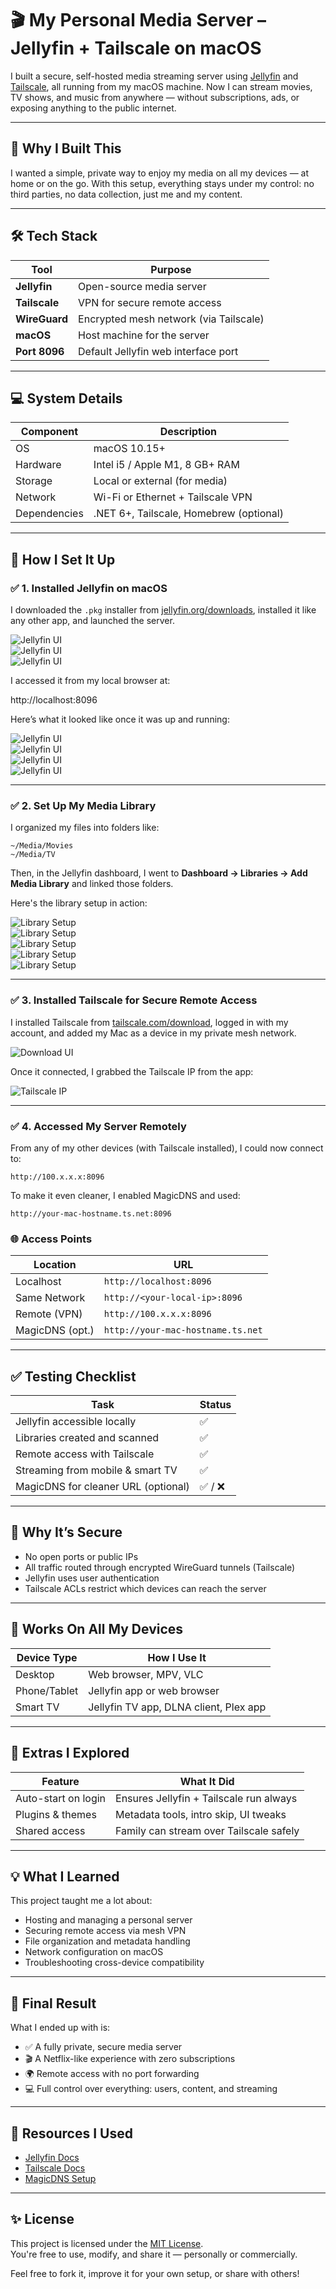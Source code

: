 # 🎬 My Personal Media Server – Jellyfin + Tailscale on macOS

I built a secure, self-hosted media streaming server using [Jellyfin](https://jellyfin.org) and [Tailscale](https://tailscale.com), all running from my macOS machine. Now I can stream movies, TV shows, and music from anywhere — without subscriptions, ads, or exposing anything to the public internet.

---

## 📌 Why I Built This

I wanted a simple, private way to enjoy my media on all my devices — at home or on the go. With this setup, everything stays under my control: no third parties, no data collection, just me and my content.

---

## 🛠️ Tech Stack

| Tool          | Purpose                                       |
|---------------|-----------------------------------------------|
| **Jellyfin**  | Open-source media server                      |
| **Tailscale** | VPN for secure remote access                  |
| **WireGuard** | Encrypted mesh network (via Tailscale)        |
| **macOS**     | Host machine for the server                   |
| **Port 8096** | Default Jellyfin web interface port           |

---

## 💻 System Details

| Component      | Description                          |
|----------------|--------------------------------------|
| OS             | macOS 10.15+                         |
| Hardware       | Intel i5 / Apple M1, 8 GB+ RAM       |
| Storage        | Local or external (for media)        |
| Network        | Wi-Fi or Ethernet + Tailscale VPN    |
| Dependencies   | .NET 6+, Tailscale, Homebrew (optional) |

---

## 🚀 How I Set It Up

### ✅ 1. Installed Jellyfin on macOS

I downloaded the `.pkg` installer from [jellyfin.org/downloads](https://jellyfin.org/downloads/), installed it like any other app, and launched the server.


![Jellyfin UI](/images/e0a87856b69877660cb539a2a69dc60452aecc124bfc97116133877b45c2701e.png)  
![Jellyfin UI](/images/172f7eec117ffc94c592bcde0458c9fa97b1a0684876737203c09085f555d06c.png)  
![Jellyfin UI](/images/c94a31989ce61edb7f6bde2bf4da4f3e80a8a6b334b52fe6d743206dd087ed2d.png) 

I accessed it from my local browser at:

http://localhost:8096

Here’s what it looked like once it was up and running:
 
![Jellyfin UI](/images/3db3b67bfda05e1aa8087d2978e2288338c31631f2a4e246569ab034bfc2f961.png)  
![Jellyfin UI](/images/223a6972096016dcc58d27a91280f5326c86aad4a3a6b7f45629656584597579.png)  
![Jellyfin UI](/images/d2e0e28a56e0df796a74f0c2bce3f523839b51e3415370716823a75066fae65c.png)  
![Jellyfin UI](/images/d3bdb6284bcb42f4383f75db612e1a125febbbbd0c7d372a9579a04bd505d7fd.png)  

---

### ✅ 2. Set Up My Media Library

I organized my files into folders like:

```shell
~/Media/Movies
~/Media/TV
```
Then, in the Jellyfin dashboard, I went to **Dashboard → Libraries → Add Media Library** and linked those folders.

Here's the library setup in action:

![Library Setup](/images/5a2f6c9942ab8fa52b93956822298cbea60ba334d73e1783fbd1e581b57a14db.png)  
![Library Setup](/images/8b5485c0bca04bc23e412933666596ee11b6a4e7a561a3d0901b5e44694f359b.png)  
![Library Setup](/images/3df054a9450ca2c303b1ccc352ea92f5c50263338611a2aefdcf7f01abeda631.png)  
![Library Setup](/images/694eb240d4a08e3b71ea2ebf33f7883b47598f7c8143746c131d8bbf4ad5b9ec.png)  
![Library Setup](/images/b5b31bf564e8f3f64128deb6cf53a6aa1c59b2d2a13ce16f28e0df7d1f078132.png)  

---

### ✅ 3. Installed Tailscale for Secure Remote Access

I installed Tailscale from [tailscale.com/download](https://tailscale.com/download), logged in with my account, and added my Mac as a device in my private mesh network.

![Download UI](/images/e0be22e05f3a8f8af4bdf7b10af2b8ab95c66e0709d5add0cec678fa904f633d.png)

Once it connected, I grabbed the Tailscale IP from the app:

![Tailscale IP](/images/tailscale-ip.png)

---

### ✅ 4. Accessed My Server Remotely

From any of my other devices (with Tailscale installed), I could now connect to:

```shell
http://100.x.x.x:8096
```
To make it even cleaner, I enabled MagicDNS and used:

```shell
http://your-mac-hostname.ts.net:8096
```
### 🌐 Access Points

| Location        | URL                                |
|-----------------|-------------------------------------|
| Localhost       | `http://localhost:8096`            |
| Same Network    | `http://<your-local-ip>:8096`      |
| Remote (VPN)    | `http://100.x.x.x:8096`            |
| MagicDNS (opt.) | `http://your-mac-hostname.ts.net`  |

---

## ✅ Testing Checklist

| Task                                 | Status |
|--------------------------------------|--------|
| Jellyfin accessible locally          | ✅     |
| Libraries created and scanned        | ✅     |
| Remote access with Tailscale         | ✅     |
| Streaming from mobile & smart TV     | ✅     |
| MagicDNS for cleaner URL (optional)  | ✅ / ❌  |

---

## 🔐 Why It’s Secure

- No open ports or public IPs  
- All traffic routed through encrypted WireGuard tunnels (Tailscale)  
- Jellyfin uses user authentication  
- Tailscale ACLs restrict which devices can reach the server  

---

## 📱 Works On All My Devices

| Device Type | How I Use It                          |
|-------------|----------------------------------------|
| Desktop     | Web browser, MPV, VLC                 |
| Phone/Tablet| Jellyfin app or web browser           |
| Smart TV    | Jellyfin TV app, DLNA client, Plex app|

---

## 🔧 Extras I Explored

| Feature               | What It Did                             |
|-----------------------|------------------------------------------|
| Auto-start on login   | Ensures Jellyfin + Tailscale run always |
| Plugins & themes      | Metadata tools, intro skip, UI tweaks   |
| Shared access         | Family can stream over Tailscale safely |

---

## 💡 What I Learned

This project taught me a lot about:

- Hosting and managing a personal server  
- Securing remote access via mesh VPN  
- File organization and metadata handling  
- Network configuration on macOS  
- Troubleshooting cross-device compatibility  

---

## 🎯 Final Result

What I ended up with is:

- ✅ A fully private, secure media server  
- 🎬 A Netflix-like experience with zero subscriptions  
- 🌍 Remote access with no port forwarding  
- 💻 Full control over everything: users, content, and streaming

---

## 📎 Resources I Used

- [Jellyfin Docs](https://jellyfin.org/docs/)
- [Tailscale Docs](https://tailscale.com/kb/)
- [MagicDNS Setup](https://tailscale.com/kb/1081/magicdns/)

---

## ✨ License

This project is licensed under the [MIT License](LICENSE).  
You're free to use, modify, and share it — personally or commercially.

Feel free to fork it, improve it for your own setup, or share with others!
